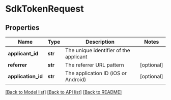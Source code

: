 # SdkTokenRequest

## Properties
Name | Type | Description | Notes
------------ | ------------- | ------------- | -------------
**applicant_id** | **str** | The unique identifier of the applicant | 
**referrer** | **str** | The referrer URL pattern | [optional] 
**application_id** | **str** | The application ID (iOS or Android) | [optional] 

[[Back to Model list]](../README.md#documentation-for-models) [[Back to API list]](../README.md#documentation-for-api-endpoints) [[Back to README]](../README.md)


